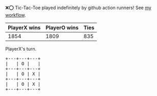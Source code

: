 :x::o: Tic-Tac-Toe played indefinitely by github action runners! See [my workflow](.github/workflows/play.yaml).

|PlayerX wins|PlayerO wins|Ties|
|-|-|-|
|1854|1809|835|

PlayerX's turn.

<pre>
+---+---+---+
|   | O |   |
+---+---+---+
|   | O | X |
+---+---+---+
|   | O | X |
+---+---+---+
</pre>